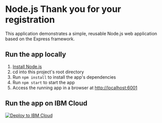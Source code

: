# Node.js Thank you for your registration

This application demonstrates a simple, reusable Node.js web application based on the Express framework.

## Run the app locally

1. [Install Node.js][]
1. cd into this project's root directory
1. Run `npm install` to install the app's dependencies
1. Run `npm start` to start the app
1. Access the running app in a browser at <http://localhost:6001>

[Install Node.js]: https://nodejs.org/en/download/

## Run the app on IBM Cloud

<a href="https://cloud.ibm.com/devops/setup/deploy?repository=https://github.com/rapchic/cfc-india&branch=master"><img src="https://cloud.ibm.com/devops/setup/deploy/button.png" alt="Deploy to IBM Cloud"></a>
